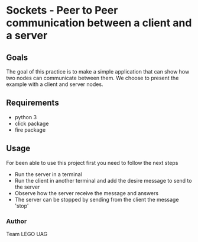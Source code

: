 # Sockets - Peer to Peer communication between a client and a server

## Goals

The goal of this practice is to make a simple application that can show how two
nodes can communicate between them.
We choose to present the example with a client and server nodes.

## Requirements
- python 3
- click package
- fire package

## Usage
For been able to use this project first you need to follow the next steps
- Run the server in a terminal
- Run the client in another terminal and add the desire message to send to the
  server
- Observe how the server receive the message and answers
- The server can be stopped by sending from the client the message 'stop'

### Author 
Team LEGO UAG
